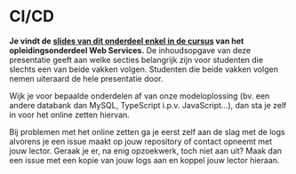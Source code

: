 # CI/CD

**Je vindt de [slides van dit onderdeel enkel in de cursus](https://hogent-web.github.io/webservices-slides/10-cicd.html?presentation=false) van het opleidingsonderdeel Web Services.** De inhoudsopgave van deze presentatie geeft aan welke secties belangrijk zijn voor studenten die slechts een van beide vakken volgen. Studenten die beide vakken volgen nemen uiteraard de hele presentatie door.

Wijk je voor bepaalde onderdelen af van onze modeloplossing (bv. een andere databank dan MySQL, TypeScript i.p.v. JavaScript...), dan sta je zelf in voor het online zetten hiervan.

Bij problemen met het online zetten ga je eerst zelf aan de slag met de logs alvorens je een issue maakt op jouw repository of contact opneemt met jouw lector. Geraak je er, na enig opzoekwerk, toch niet aan uit? Maak dan een issue met een kopie van jouw logs aan en koppel jouw lector hieraan.
